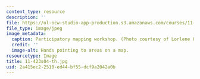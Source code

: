 ```yaml
---
content_type: resource
description: ''
file: https://ol-ocw-studio-app-production.s3.amazonaws.com/courses/11-423-information-and-communication-technologies-in-community-development-spring-2004/2a415ec22510ed44bf55dcf9a2042a0b_11-423s04-th.jpg
file_type: image/jpeg
image_metadata:
  caption: Participatory mapping workshop. (Photo courtesy of Lorlene Hoyt.)
  credit: ''
  image-alt: Hands pointing to areas on a map.
resourcetype: Image
title: 11-423s04-th.jpg
uid: 2a415ec2-2510-ed44-bf55-dcf9a2042a0b
---
```

